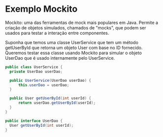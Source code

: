# Exemplo Mockito

<p>Mockito: uma das ferramentas de mock mais populares em Java. Permite a criação de objetos simulados, chamados de "mocks", que podem ser usados para testar a interação entre componentes.<p>

  
  Suponha que temos uma classe UserService que tem um método getUserById que retorna um objeto User com base no ID fornecido. Queremos testar essa classe usando   Mockito para simular o objeto UserDao que é usado internamente pelo UserService.
  
  ```java
  public class UserService {
    private UserDao userDao;

    public UserService(UserDao userDao) {
        this.userDao = userDao;
    }

    public User getUserById(int userId) {
        return userDao.getUserById(userId);
    }
}

public interface UserDao {
    User getUserById(int userId);
}
